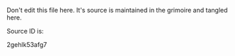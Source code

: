 Don't edit this file here. It's source is maintained
in the grimoire and tangled here. 

Source ID is:

2gehlk53afg7




